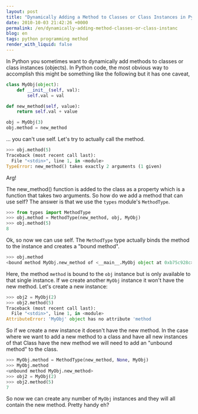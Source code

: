```yaml
---
layout: post
title: "Dynamically Adding a Method to Classes or Class Instances in Python"
date: 2010-10-03 21:42:26 +0000
permalink: /en/dynamically-adding-method-classes-or-class-instanc
blog: en
tags: python programming method
render_with_liquid: false
---
```


In Python you sometimes want to dynamically add methods to classes or
class instances (objects). In Python code, the most obvious way to
accomplish this might be something like the following but it has one
caveat,

```python
class MyObj(object):
    def __init__(self, val):
        self.val = val

def new_method(self, value):
    return self.val + value

obj = MyObj(3)
obj.method = new_method
```

... you can't use self. Let's try to actually call the method.

```python
>>> obj.method(5)
Traceback (most recent call last):
  File "<stdin>", line 1, in <module>
TypeError: new_method() takes exactly 2 arguments (1 given)
```

Arg\!

The new_method() function is added to the class as a property which is
a function that takes two arguments. So how do we add a method that can
use self? The answer is that we use the `types` module's `MethodType`.

```python
>>> from types import MethodType
>>> obj.method = MethodType(new_method, obj, MyObj)
>>> obj.method(5)
8
```

Ok, so now we can use self. The `MethodType` type actually binds the
method to the instance and creates a "bound method".

```python
>>> obj.method
<bound method MyObj.new_method of <__main__.MyObj object at 0xb75c928c>>
```

Here, the method `method` is bound to the `obj` instance but is only
available to that single instance. If we create another `MyObj` instance
it won't have the new method. Let's create a new instance:

```python
>>> obj2 = MyObj(2)
>>> obj2.method(5)
Traceback (most recent call last):
  File "<stdin>", line 1, in <module>
AttributeError: 'MyObj' object has no attribute 'method
```

So if we create a new instance it doesn't have the new method. In the
case where we want to add a new method to a class and have all new
instances of that Class have the new method we will need to add an
"unbound method" to the class.

```python
>>> MyObj.method = MethodType(new_method, None, MyObj)
>>> MyObj.method
<unbound method MyObj.new_method>
>>> obj2 = MyObj(2)
>>> obj2.method(5)
7
```

So now we can create any number of `MyObj` instances and they will all
contain the new method. Pretty handy eh?
